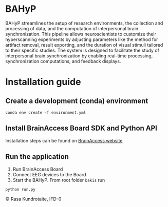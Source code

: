 # BAHyP

BAHyP streamlines the setup of research environments, the collection and processing of data, and the computation of interpersonal brain synchronization. This pipeline allows neuroscientists to customize their hyperscanning experiments by adjusting parameters like the method for artifact removal, result exporting, and the duration of visual stimuli tailored to their specific studies. The system is designed to facilitate the study of interpersonal brain synchronization by enabling real-time processing, synchronization computations, and feedback displays.

# Installation guide
## Create a development (conda) environment
```
conda env create -f environment.yml
```
## Install BrainAccess Board SDK and Python API
Installation steps can be found on [BrainAccess website](https://www.brainaccess.ai/download/)

## Run the application
1. Run BrainAccess Board
2. Connect EEG devices to the Board
3. Start the BAHyP. From root folder ```bakis``` run
```
python run.py
```

&copy; Rasa Kundrotaite, IFD-0